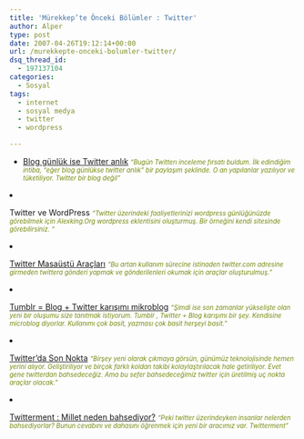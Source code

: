 ```yaml
---
title: 'Mürekkep’te Önceki Bölümler : Twitter'
author: Alper
type: post
date: 2007-04-26T19:12:14+00:00
url: /murekkepte-onceki-bolumler-twitter/
dsq_thread_id:
  - 197137104
categories:
  - Sosyal
tags:
  - internet
  - sosyal medya
  - twitter
  - wordpress

---
```

  * [Blog günlük ise Twitter anlık][1]
_<span style="font-size: 0.8em; color: #73880a">&#8220;Bugün Twitterı inceleme fırsatı buldum. İlk edindiğim intiba, “eğer blog günlükse twitter anlık” bir paylaşım şeklinde. O an yapılanlar yazılıyor ve tüketiliyor. Twitter bir blog değil&#8221;</span>_</ul> 

  * Twitter ve WordPress
_<span style="font-size: 0.8em; color: #73880a">&#8220;Twitter üzerindeki faaliyetlerinizi wordpress günlüğünüzde görebilmek için Alexking.Org wordpress eklentisini oluşturmuş. Bir örneğini kendi sitesinde görebilirsiniz. &#8220;</span>_</ul> 

  * [Twitter Masaüstü Araçları][2]
_<span style="font-size: 0.8em; color: #73880a">&#8220;Bu artan kullanım sürecine istinaden twitter.com adresine girmeden twittera gönderi yapmak ve gönderilenleri okumak için araçlar oluşturulmuş.&#8221;</span>_</ul> 

  * [Tumblr = Blog + Twitter karışımı mikroblog][3]
_<span style="font-size: 0.8em; color: #73880a">&#8220;Şimdi ise son zamanlar yükselişte olan yeni bir oluşumu size tanıtmak istiyorum. Tumblr , Twitter + Blog karışımı bir şey. Kendisine microblog diyorlar. Kullanımı çok basit, yazması çok basit herşeyi basit.&#8221;</span>_</ul> 

  * [Twitter’da Son Nokta][4]
_<span style="font-size: 0.8em; color: #73880a">&#8220;Birşey yeni olarak çıkmaya görsün, günümüz teknolojisinde hemen yerini alıyor. Geliştiriliyor ve birçok farklı koldan takibi kolaylaştırılacak hale getiriliyor. Evet gene twitterdan bahsedeceğiz. Ama bu sefer bahsedeceğimiz twitter için üretilmiş uç nokta araçlar olacak.&#8221;</span>_</ul> 

  * [Twitterment : Millet neden bahsediyor?][5]
_<span style="font-size: 0.8em; color: #73880a">&#8220;Peki twitter üzerindeyken insanlar nelerden bahsediyorlar? Bunun cevabını ve dahasını öğrenmek için yeni bir aracımız var. Twitterment&#8221;</span>_</ul>

 [1]: https://www.murekkep.org/blog-gunluk-ise-twitter-anlik-230
 [2]: https://www.murekkep.org/twitter-masaustu-araclari-237
 [3]: https://www.murekkep.org/tumblr-blog-twitter-karisimi-mikroblog-239
 [4]: https://www.murekkep.org/twitterda-son-nokta-252
 [5]: https://www.murekkep.org/twitterment-millet-neden-bahsediyor-258